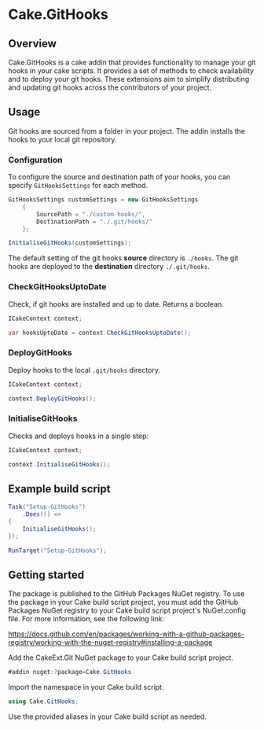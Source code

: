 # Cake.GitHooks

## Overview

Cake.GitHooks is a cake addin that provides functionality to manage your git hooks in your cake scripts. It provides a set of methods to check availability and to deploy your git hooks. These extensions aim to simplify distributing and updating git hooks across the contributors of your project.

## Usage

Git hooks are sourced from a folder in your project. The addin installs the hooks to your local git repository.

### Configuration
To configure the source and destination path of your hooks, you can specify `GitHooksSettings` for each method.

```csharp
GitHooksSettings customSettings = new GitHooksSettings
    {
        SourcePath = "./custom-hooks/",
        DestinationPath = "./.git/hooks/"
    };

InitialiseGitHooks(customSettings);
```
The default setting of the git hooks **source** directory is `./hooks`. The git hooks are deployed to the **destination** directory `./.git/hooks`.

### CheckGitHooksUptoDate

Check, if git hooks are installed and up to date. Returns a boolean.

```csharp
ICakeContext context;

var hooksUptoDate = context.CheckGitHooksUptoDate();
```

### DeployGitHooks

Deploy hooks to the local `.git/hooks` directory.
```csharp
ICakeContext context;

context.DeployGitHooks();
```

### InitialiseGitHooks
Checks and deploys hooks in a single step:
```csharp
ICakeContext context;

context.InitialiseGitHooks();
```

## Example build script

```csharp
Task("Setup-GitHooks")
    .Does(() =>
{
    InitialiseGitHooks();
});

RunTarget("Setup-GitHooks");
```

## Getting started
The package is published to the GitHub Packages NuGet registry. To use the package in your Cake build script project, you must add the GitHub Packages NuGet registry to your Cake build script project's NuGet.config file. For more information, see the following link:

https://docs.github.com/en/packages/working-with-a-github-packages-registry/working-with-the-nuget-registry#installing-a-package

Add the CakeExt.Git NuGet package to your Cake build script project.
```csharp
#addin nuget:?package=Cake.GitHooks
```
Import the namespace in your Cake build script.
```csharp
using Cake.GitHooks;
```
Use the provided aliases in your Cake build script as needed.